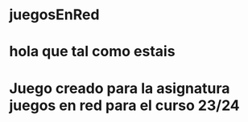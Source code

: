 # juegosEnRed
# hola que tal como estais

# Juego creado para la asignatura juegos en red para el curso 23/24

